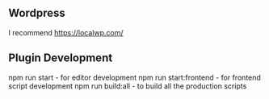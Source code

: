 ## Wordpress

I recommend https://localwp.com/

## Plugin Development

npm run start - for editor development
npm run start:frontend - for frontend script development
npm run build:all - to build all the production scripts